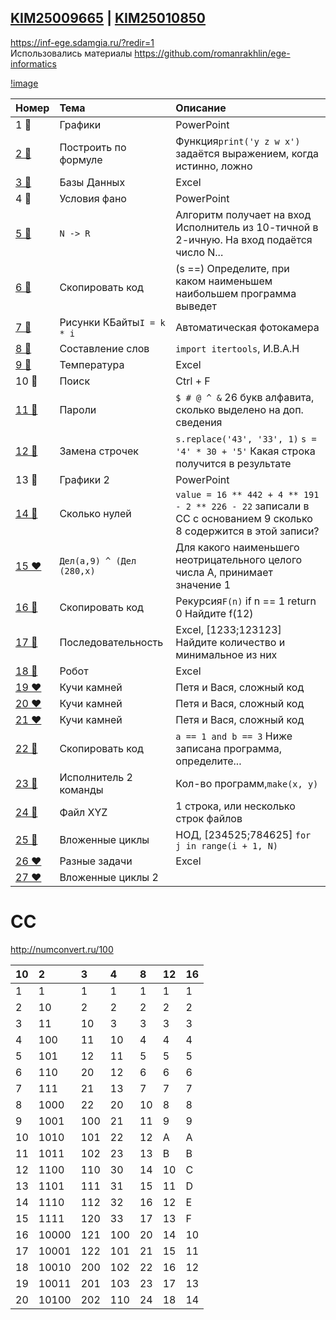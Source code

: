 ## [KIM25009665](https://github.com/voron5096/inf/tree/KIM25009665) | [KIM25010850](https://github.com/voron5096/inf/tree/KIM25010850)

https://inf-ege.sdamgia.ru/?redir=1
<br>
Использовались материалы https://github.com/romanrakhlin/ege-informatics

[!image](https://img.shields.io/github/last-commit/voron5096/inf)

| Номер | Тема | Описание |
| :---------- | :------------- | :------------ |
| 1 💚 | Графики | PowerPoint |
| [2 💚](https://github.com/voron5096/inf/blob/main/ege/2.md) | Построить по формуле | Функция`print('y z w x')` задаётся выражением, когда истинно, ложно |
| [3 💚](https://github.com/voron5096/inf/blob/main/ege/3.md) | Базы Данных | Excel |
| 4 💛 | Условия фано | PowerPoint |
| [5 💛](https://github.com/voron5096/inf/blob/main/ege/5.py) | `N -> R` | Алгоритм получает на вход Исполнитель из 10-тичной в 2-ичную. На вход подаётся число N... |
| [6 💚](https://github.com/voron5096/inf/blob/main/ege/6.py) | Скопировать код | (s ==) Определите, при каком наименьшем наибольшем программа выведет |
| [7 💛](https://github.com/voron5096/inf/blob/main/ege/7.md) | Рисунки КБайты`I = k * i`  | Автоматическая фотокамера |
| [8 💛](https://github.com/voron5096/inf/blob/main/ege/8.py) | Составление слов | `import itertools`, И.В.А.Н |
| [9 💛](https://github.com/voron5096/inf/blob/main/ege/9.md) | Температура | Excel |
| 10 💚 | Поиск | Ctrl + F |
| [11 💛](https://github.com/voron5096/inf/blob/main/ege/11.md) | Пароли  | `$ # @ ^ &` 26 букв алфавита, сколько выделено на доп. сведения |
| [12 💚](https://github.com/voron5096/inf/blob/main/ege/12.py) | Замена строчек | `s.replace('43', '33', 1)` `s = '4' * 30 + '5'` Какая строка получится в результате  |
| 13 💚 | Графики 2 | PowerPoint
| [14 💚](https://github.com/voron5096/inf/blob/main/ege/14.py) | Сколько нулей | `value = 16 ** 442 + 4 ** 191 - 2 ** 226 - 22` записали в СС с основанием 9 сколько 8 содержится в этой записи? |
| [15 ❤](https://github.com/voron5096/inf/blob/main/ege/15.md) | `Дел(a,9) ^ (Дел (280,x)` | Для какого наименьшего неотрицательного целого числа А, принимает значение 1  |
| [16 💚](https://github.com/voron5096/inf/blob/main/ege/16.py) | Скопировать код | Рекурсия`F(n)` if n == 1 return 0 Найдите f(12) |
| [17 💛](https://github.com/voron5096/inf/blob/main/ege/17.py) | Последовательность | Excel, [1233;123123] Найдите количество и минимальное из них |
| [18 💚](https://github.com/voron5096/inf/blob/main/ege/18.md) | Робот | Excel |
| [19 ❤](https://github.com/voron5096/inf/blob/main/ege/19.py) | Кучи камней | Петя и Вася, сложный код |
| [20 ❤](https://github.com/voron5096/inf/blob/main/ege/19.md) | Кучи камней | Петя и Вася, сложный код |
| [21 ❤](https://github.com/voron5096/inf/blob/main/ege/19.md) | Кучи камней | Петя и Вася, сложный код |
| [22 💚](https://github.com/voron5096/inf/blob/main/ege/22.py) | Скопировать код | `a == 1 and b == 3` Ниже записана программа, определите...  |
| [23 💛](https://github.com/voron5096/inf/blob/main/ege/23.py) | Исполнитель 2 команды | Кол-во программ,`make(x, y)` |
| [24 💛](https://github.com/voron5096/inf/blob/main/ege/24.py) | Файл XYZ | 1 строка, или несколько строк файлов |
| [25 💚](https://github.com/voron5096/inf/blob/main/ege/25.py) | Вложенные циклы | НОД, [234525;784625] `for j in range(i + 1, N)` |
| [26 ❤](https://github.com/voron5096/inf/blob/main/ege/26.py) | Разные задачи | Excel |
| [27 ❤](https://github.com/voron5096/inf/blob/main/ege/27.py) | Вложенные циклы 2 | |

# CC

http://numconvert.ru/100


| 10 | 2     | 3   | 4   | 8  | 12 | 16 |
| :--- | :------ | :---- | :---- | :--- | :--- | :--- |
| 1  | 1     | 1   | 1   | 1  | 1  | 1  |
| 2  | 10    | 2   | 2   | 2  | 2  | 2  |
| 3  | 11    | 10  | 3   | 3  | 3  | 3  |
| 4  | 100   | 11  | 10  | 4  | 4  | 4  |
| 5  | 101   | 12  | 11  | 5  | 5  | 5  |
| 6  | 110   | 20  | 12  | 6  | 6  | 6  |
| 7  | 111   | 21  | 13  | 7  | 7  | 7  |
| 8  | 1000  | 22  | 20  | 10 | 8  | 8  |
| 9  | 1001  | 100 | 21  | 11 | 9  | 9  |
| 10 | 1010  | 101 | 22  | 12 | A  | A  |
| 11 | 1011  | 102 | 23  | 13 | B  | B  |
| 12 | 1100  | 110 | 30  | 14 | 10 | C  |
| 13 | 1101  | 111 | 31  | 15 | 11 | D  |
| 14 | 1110  | 112 | 32  | 16 | 12 | E  |
| 15 | 1111  | 120 | 33  | 17 | 13 | F  |
| 16 | 10000 | 121 | 100 | 20 | 14 | 10 |
| 17 | 10001 | 122 | 101 | 21 | 15 | 11 |
| 18 | 10010 | 200 | 102 | 22 | 16 | 12 |
| 19 | 10011 | 201 | 103 | 23 | 17 | 13 |
| 20 | 10100 | 202 | 110 | 24 | 18 | 14 |

